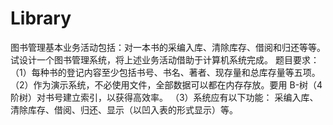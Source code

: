 # Library

图书管理基本业务活动包括：对一本书的采编入库、清除库存、借阅和归还等等。试设计一个图书管理系统，将上述业务活动借助于计算机系统完成。
题目要求：
（1）每种书的登记内容至少包括书号、书名、著者、现存量和总库存量等五项。
（2）作为演示系统，不必使用文件，全部数据可以都在内存存放。要用 B-树（4 阶树）对书号建立索引，以获得高效率。
（3）系统应有以下功能：
采编入库、清除库存、借阅、归还、显示（以凹入表的形式显示）等。
